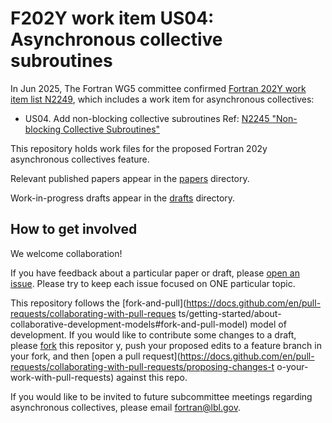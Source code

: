 # F202Y work item US04: Asynchronous collective subroutines 

In Jun 2025, The Fortran WG5 committee confirmed 
[Fortran 202Y work item list N2249](https://wg5-fortran.org/N2201-N2250/N2249.txt),
which includes a work item for asynchronous collectives:


- US04. Add non-blocking collective subroutines
  Ref: [N2245 "Non-blocking Collective Subroutines"](https://wg5-fortran.org/N2201-N2250/N2245.pdf)

This repository holds work files for the proposed Fortran 202y asynchronous collectives feature.

Relevant published papers appear in the [papers](papers) directory.

Work-in-progress drafts appear in the [drafts](drafts) directory.

## How to get involved

We welcome collaboration!

If you have feedback about a particular paper or draft, please [open an issue](../../issues).
Please try to keep each issue focused on ONE particular topic.

This repository follows the [fork-and-pull](https://docs.github.com/en/pull-requests/collaborating-with-pull-reques
ts/getting-started/about-collaborative-development-models#fork-and-pull-model) model of development.
If you would like to contribute some changes to a draft, please
[fork](https://docs.github.com/en/pull-requests/collaborating-with-pull-requests/working-with-forks) this repositor
y,
push your proposed edits to a feature branch in your fork, and then
[open a pull request](https://docs.github.com/en/pull-requests/collaborating-with-pull-requests/proposing-changes-t
o-your-work-with-pull-requests) against this repo.

If you would like to be invited to future subcommittee meetings regarding asynchronous collectives,
please email [fortran@lbl.gov](mailto:fortran@lbl.gov).
